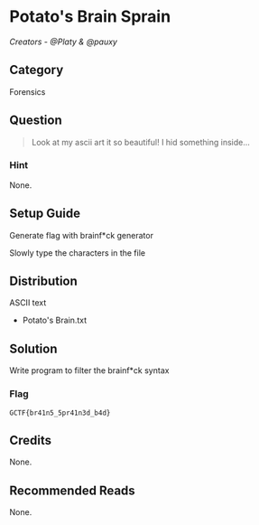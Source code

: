 # Potato's Brain Sprain

<i>Creators - @Platy &amp; @pauxy</i>

## Category
Forensics

## Question
>Look at my ascii art it so beautiful! I hid something inside...

### Hint
None.

## Setup Guide
Generate flag with brainf*ck generator

Slowly type the characters in the file

## Distribution
ASCII text
- Potato's Brain.txt

## Solution
Write program to filter the brainf*ck syntax

### Flag
`GCTF{br41n5_5pr41n3d_b4d}`

## Credits
None.

## Recommended Reads
None.